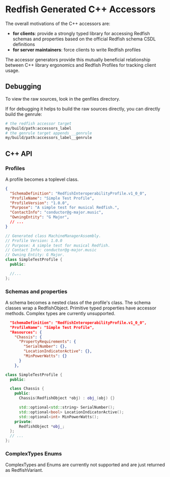 # Redfish Generated C++ Accessors

The overall motivations of the C++ accessors are:

*   **for clients**: provide a strongly typed library for accessing Redfish
    schemas and properties based on the official Redfish schema CSDL definitions
*   **for server maintainers**: force clients to write Redfish profiles

The accessor generators provide this mutually beneficial relationship between
C++ library ergonomics and Redfish Profiles for tracking client usage.

## Debugging

To view the raw sources, look in the genfiles directory.

If for debugging it helps to build the raw sources directly, you can directly
build the genrule:

```sh
# the redfish accessor target
my/build/path:accessors_label
# the genrule target appends __genrule
my/build/path:accessors_label__genrule
```

## C++ API

### Profiles

A profile becomes a toplevel class.

```json
{
  "SchemaDefinition": "RedfishInteroperabilityProfile.v1_0_0",
  "ProfileName": "Simple Test Profile",
  "ProfileVersion": "1.0.0",
  "Purpose": "A simple test for musical Redfish.",
  "ContactInfo": "conductor@g-major.music",
  "OwningEntity": "G Major",
  // ...
}
```

```cpp
// Generated class MachineManagerAssembly.
// Profile Version: 1.0.0
// Purpose: A simple test for musical Redfish.
// Contact Info: conductor@g-major.music
// Owning Entity: G Major.
class SimpleTestProfile {
  public:

  //...
};
```

### Schemas and properties

A schema becomes a nested class of the profile's class. The schema classes wrap
a RedfishObject. Primitive typed properties have accessor methods. Complex types
are currently unsupported.

```json
  "SchemaDefinition": "RedfishInteroperabilityProfile.v1_0_0",
  "ProfileName": "Simple Test Profile",
  "Resources": {
    "Chassis": {
      "PropertyRequirements": {
        "SerialNumber": {},
        "LocationIndicatorActive": {},
        "MinPowerWatts": {}
      }
    },
```

```cpp
class SimpleTestProfile {
  public:

  class Chassis {
    public:
      Chassis(RedfishObject *obj) : obj_(obj) {}

      std::optional<std::string> SerialNumber();
      std::optional<bool> LocationIndicatorActive();
      std::optional<int> MinPowerWatts();
    private:
      RedfishObject *obj_;
  };
  // ...
};
```

### ComplexTypes Enums

ComplexTypes and Enums are currently not supported and are just returned as
RedfishVariant.
